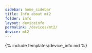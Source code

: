 ```yaml
---
sidebar: home_sidebar
title: Info about mt2
folder: info
layout: deviceinfo
permalink: /devices/mt2/
device: mt2
---
```

{% include templates/device_info.md %}
